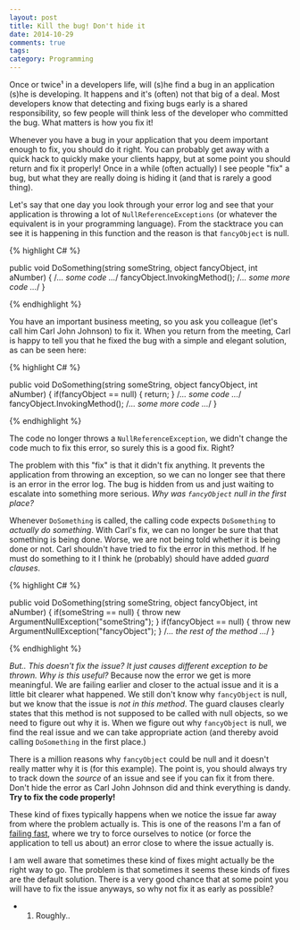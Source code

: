 ```yaml
---
layout: post
title: Kill the bug! Don't hide it
date: 2014-10-29
comments: true
tags: 
category: Programming
---
```


Once or twice¹ in a developers life, will (s)he find a bug in an application (s)he is developing. It happens and it's (often) not that big of a deal. Most developers know that detecting and fixing bugs early is a shared responsibility, so few people will think less of the developer who committed the bug. What matters is how you fix it!

Whenever you have a bug in your application that you deem important enough to fix, you should do it right. You can probably get away with a quick hack to quickly make your clients happy, but at some point you should return and fix it properly! Once in a while (often actually) I see people "fix" a bug, but what they are really doing is hiding it (and that is rarely a good thing).

Let's say that one day you look through your error log and see that your application is throwing a lot of ``NullReferenceExceptions`` (or whatever the equivalent is in your programming language). From the stacktrace you can see it is happening in this function and the reason is that ``fancyObject`` is null.

{% highlight C# %}

public void DoSomething(string someString, object fancyObject, int aNumber)
{
	/*... some code ...*/
	fancyObject.InvokingMethod();
	/*... some more code ...*/
}

{% endhighlight %}

You have an important business meeting, so you ask you colleague (let's call him Carl John Johnson) to fix it. When you return from the meeting, Carl is happy to tell you that he fixed the bug with a simple and elegant solution, as can be seen here:

{% highlight C# %}

public void DoSomething(string someString, object fancyObject, int aNumber)
{
	if(fancyObject == null) { return; }
	/*... some code ...*/
	fancyObject.InvokingMethod();
	/*... some more code ...*/
}

{% endhighlight %}

The code no longer throws a ``NullReferenceException``, we didn't change the code much to fix this error, so surely this is a good fix. Right?

The problem with this "fix" is that it didn't fix anything. It prevents the application from throwing an exception, so we can no longer see that there is an error in the error log. The bug is hidden from us and just waiting to escalate into something more serious. *Why was ``fancyObject`` null in the first place?* 

Whenever ``DoSomething`` is called, the calling code expects ``DoSomething`` to *actually do something*. With Carl's fix, we can no longer be sure that that something is being done. Worse, we are not being told whether it is being done or not. Carl shouldn't have tried to fix the error in this method. If he must do something to it I think he (probably) should have added *guard clauses*. 

{% highlight C# %}

public void DoSomething(string someString, object fancyObject, int aNumber)
{
	if(someString == null) { throw new ArgumentNullException("someString"); }
	if(fancyObject == null) { throw new ArgumentNullException("fancyObject"); }
	/*... the rest of the method ...*/
}

{% endhighlight %}

*But.. This doesn't fix the issue? It just causes different exception to be thrown. Why is this useful?* Because now the error we get is more meaningful. We are failing earlier and closer to the actual issue and it is a little bit clearer what happened. We still don't know why ``fancyObject`` is null, but we know that the issue is *not in this method*. The guard clauses clearly states that this method is not supposed to be called with null objects, so we need to figure out why it is. When we figure out why ``fancyObject`` is null, we find the real issue and we can take appropriate action (and thereby avoid calling ``DoSomething`` in the first place.)

There is a million reasons why ``fancyObject`` could be null and it doesn't really matter why it is (for this example). The point is, you should always try to track down the *source* of an issue and see if you can fix it from there. Don't hide the error as Carl John Johnson did and think everything is dandy. **Try to fix the code properly!**

These kind of fixes typically happens when we notice the issue far away from where the problem actually is. This is one of the reasons I'm a fan of [failing fast][Fail Fast - Jim Shore], where we try to force ourselves to notice (or force the application to tell us about) an error close to where the issue actually is.

I am well aware that sometimes these kind of fixes might actually be the right way to go. The problem is that sometimes it seems these kinds of fixes are the default solution. There is a very good chance that at some point you will have to fix the issue anyways, so why not fix it as early as possible? 

- 1. Roughly..


<!-- Bibliography -->

[Fail Fast - Jim Shore]: http://www.martinfowler.com/ieeeSoftware/failFast.pdf "Fail Fast - Jim Shore"
